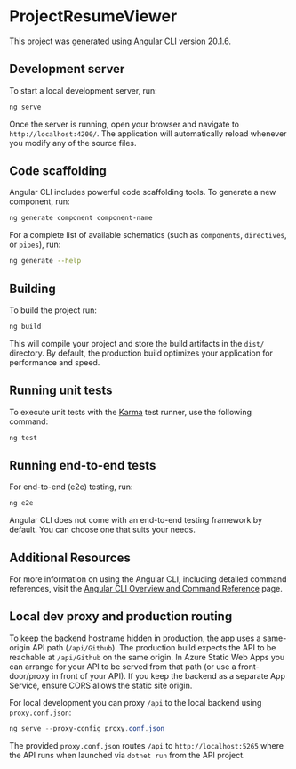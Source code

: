 # ProjectResumeViewer

This project was generated using [Angular CLI](https://github.com/angular/angular-cli) version 20.1.6.

## Development server

To start a local development server, run:

```bash
ng serve
```

Once the server is running, open your browser and navigate to `http://localhost:4200/`. The application will automatically reload whenever you modify any of the source files.

## Code scaffolding

Angular CLI includes powerful code scaffolding tools. To generate a new component, run:

```bash
ng generate component component-name
```

For a complete list of available schematics (such as `components`, `directives`, or `pipes`), run:

```bash
ng generate --help
```

## Building

To build the project run:

```bash
ng build
```

This will compile your project and store the build artifacts in the `dist/` directory. By default, the production build optimizes your application for performance and speed.

## Running unit tests

To execute unit tests with the [Karma](https://karma-runner.github.io) test runner, use the following command:

```bash
ng test
```

## Running end-to-end tests

For end-to-end (e2e) testing, run:

```bash
ng e2e
```

Angular CLI does not come with an end-to-end testing framework by default. You can choose one that suits your needs.

## Additional Resources

For more information on using the Angular CLI, including detailed command references, visit the [Angular CLI Overview and Command Reference](https://angular.dev/tools/cli) page.

## Local dev proxy and production routing

To keep the backend hostname hidden in production, the app uses a same-origin API path (`/api/Github`). The production build expects the API to be reachable at `/api/Github` on the same origin. In Azure Static Web Apps you can arrange for your API to be served from that path (or use a front-door/proxy in front of your API). If you keep the backend as a separate App Service, ensure CORS allows the static site origin.

For local development you can proxy `/api` to the local backend using `proxy.conf.json`:

```powershell
ng serve --proxy-config proxy.conf.json
```

The provided `proxy.conf.json` routes `/api` to `http://localhost:5265` where the API runs when launched via `dotnet run` from the API project.
